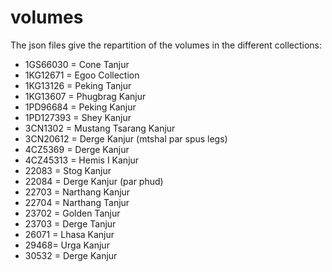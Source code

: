 # volumes

The json files give the repartition of the volumes in the different collections:

- 1GS66030 = Cone Tanjur
- 1KG12671 = Egoo Collection
- 1KG13126 = Peking Tanjur
- 1KG13607 = Phugbrag Kanjur
- 1PD96684 = Peking Kanjur
- 1PD127393 = Shey Kanjur
- 3CN1302 = Mustang Tsarang Kanjur
- 3CN20612 = Derge Kanjur (mtshal par spus legs)
- 4CZ5369 = Derge Kanjur
- 4CZ45313 = Hemis I Kanjur
- 22083 = Stog Kanjur
- 22084 = Derge Kanjur (par phud)
- 22703 = Narthang Kanjur
- 22704 = Narthang Tanjur
- 23702 = Golden Tanjur
- 23703 = Derge Tanjur
- 26071 = Lhasa Kanjur
- 29468= Urga Kanjur
- 30532 = Derge Kanjur
